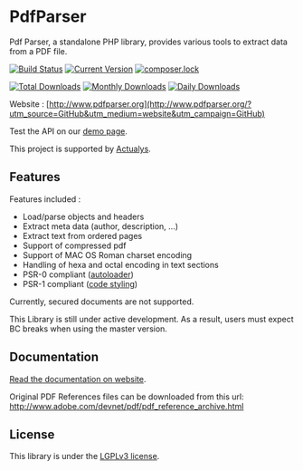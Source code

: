 # PdfParser #

Pdf Parser, a standalone PHP library, provides various tools to extract data from a PDF file.

[![Build Status](https://travis-ci.org/smalot/pdfparser.png?branch=master)](https://travis-ci.org/smalot/pdfparser)
[![Current Version](https://poser.pugx.org/smalot/pdfparser/v/stable.png)](https://packagist.org/packages/smalot/pdfparser)
[![composer.lock](https://poser.pugx.org/smalot/pdfparser/composerlock)](https://packagist.org/packages/smalot/pdfparser)

[![Total Downloads](https://poser.pugx.org/smalot/pdfparser/downloads.png)](https://packagist.org/packages/smalot/pdfparser)
[![Monthly Downloads](https://poser.pugx.org/smalot/pdfparser/d/monthly)](https://packagist.org/packages/smalot/pdfparser)
[![Daily Downloads](https://poser.pugx.org/smalot/pdfparser/d/daily)](https://packagist.org/packages/smalot/pdfparser)

Website : [http://www.pdfparser.org](http://www.pdfparser.org/?utm_source=GitHub&utm_medium=website&utm_campaign=GitHub)

Test the API on our [demo page](http://www.pdfparser.org/demo).

This project is supported by [Actualys](http://www.actualys.com).

## Features ##

Features included :

- Load/parse objects and headers
- Extract meta data (author, description, ...)
- Extract text from ordered pages
- Support of compressed pdf
- Support of MAC OS Roman charset encoding
- Handling of hexa and octal encoding in text sections
- PSR-0 compliant ([autoloader](https://github.com/php-fig/fig-standards/blob/master/accepted/PSR-0.md))
- PSR-1 compliant ([code styling](https://github.com/php-fig/fig-standards/blob/master/accepted/PSR-1-basic-coding-standard.md))

Currently, secured documents are not supported.

This Library is still under active development.
As a result, users must expect BC breaks when using the master version.

## Documentation ##

[Read the documentation on website](http://www.pdfparser.org/documentation?utm_source=GitHub&utm_medium=documentation&utm_campaign=GitHub).

Original PDF References files can be downloaded from this url: http://www.adobe.com/devnet/pdf/pdf_reference_archive.html

## License ##

This library is under the [LGPLv3 license](https://github.com/smalot/pdfparser/blob/master/LICENSE.txt).

